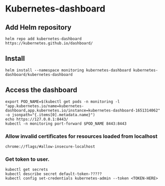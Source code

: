 # Kubernetes-dashboard

## Add Helm repository
```shell
helm repo add kubernetes-dashboard https://kubernetes.github.io/dashboard/
```

## Install
```shell
helm install --namespace monitoring kubernetes-dashboard kubernetes-dashboard/kubernetes-dashboard
```


## Access the dashboard
```shell
export POD_NAME=$(kubectl get pods -n monitoring -l "app.kubernetes.io/name=kubernetes-dashboard,app.kubernetes.io/instance=kubernetes-dashboard-1651314062" -o jsonpath="{.items[0].metadata.name}")
echo https://127.0.0.1:8443/
kubectl -n monitoring port-forward $POD_NAME 8443:8443
```

### Allow invalid certificates for resources loaded from localhost
```
chrome://flags/#allow-insecure-localhost
```


### Get token to user.
```shell
kubectl get secrets
kubectl describe secret default-token-?????
kubectl config set-credentials kubernetes-admin --token <TOKEN-HERE>
```
